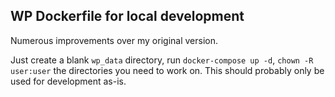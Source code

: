 ## WP Dockerfile for local development

Numerous improvements over my original version. 

Just create a blank `wp_data` directory, run `docker-compose up -d`,
`chown -R user:user` the directories you need to work on. This should probably only be used for development as-is.
